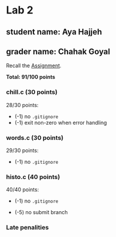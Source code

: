 # Lab 2

## student name: Aya Hajjeh

## grader name: Chahak Goyal

Recall the [Assignment](https://www.cs.dartmouth.edu/~tjp/cs50/labs/lab2/).

**Total: 91/100 points**

### chill.c (30 points) 

28/30 points:

* (-1) no `.gitignore`
* (-1) exit non-zero when error handling

### words.c (30 points) 

29/30 points:

* (-1) no `.gitignore`


### histo.c (40 points) 

40/40 points:

* (-1) no `.gitignore`


* (-5) no submit branch

### Late penalities


